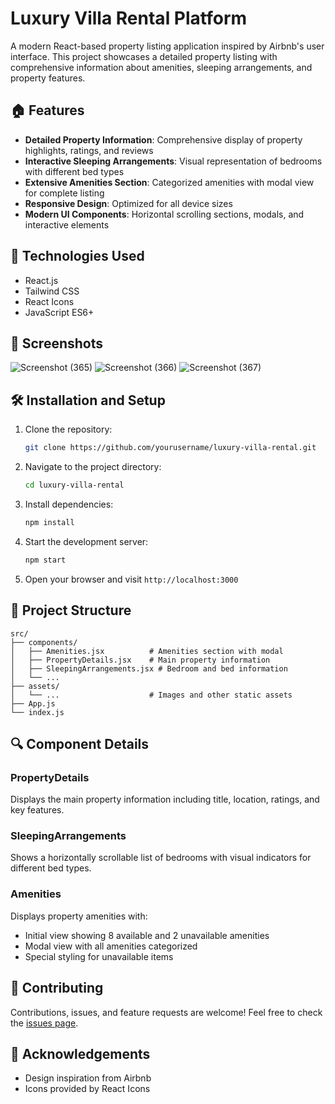 # Luxury Villa Rental Platform

A modern React-based property listing application inspired by Airbnb's user interface. This project showcases a detailed property listing with comprehensive information about amenities, sleeping arrangements, and property features.

## 🏠 Features

- **Detailed Property Information**: Comprehensive display of property highlights, ratings, and reviews
- **Interactive Sleeping Arrangements**: Visual representation of bedrooms with different bed types
- **Extensive Amenities Section**: Categorized amenities with modal view for complete listing
- **Responsive Design**: Optimized for all device sizes
- **Modern UI Components**: Horizontal scrolling sections, modals, and interactive elements

## 🚀 Technologies Used

- React.js
- Tailwind CSS
- React Icons
- JavaScript ES6+

## 📸 Screenshots
![Screenshot (365)](https://github.com/user-attachments/assets/c4ead108-0857-4c2f-a8d7-982f867abf8a)
![Screenshot (366)](https://github.com/user-attachments/assets/40bcaed6-c91c-43bf-869c-6f03983a00cd)
![Screenshot (367)](https://github.com/user-attachments/assets/c5c02f95-d8d6-427c-a719-b2e70788524f)



## 🛠️ Installation and Setup

1. Clone the repository:
   ```bash
   git clone https://github.com/yourusername/luxury-villa-rental.git
   ```

2. Navigate to the project directory:
   ```bash
   cd luxury-villa-rental
   ```

3. Install dependencies:
   ```bash
   npm install
   ```

4. Start the development server:
   ```bash
   npm start
   ```

5. Open your browser and visit `http://localhost:3000`

## 🧩 Project Structure

```
src/
├── components/
│   ├── Amenities.jsx          # Amenities section with modal
│   ├── PropertyDetails.jsx    # Main property information
│   ├── SleepingArrangements.jsx # Bedroom and bed information
│   └── ...
├── assets/
│   └── ...                    # Images and other static assets
├── App.js
└── index.js
```

## 🔍 Component Details

### PropertyDetails
Displays the main property information including title, location, ratings, and key features.

### SleepingArrangements
Shows a horizontally scrollable list of bedrooms with visual indicators for different bed types.

### Amenities
Displays property amenities with:
- Initial view showing 8 available and 2 unavailable amenities
- Modal view with all amenities categorized
- Special styling for unavailable items

## 🤝 Contributing

Contributions, issues, and feature requests are welcome! Feel free to check the [issues page](https://github.com/yourusername/luxury-villa-rental/issues).

## 🙏 Acknowledgements

- Design inspiration from Airbnb
- Icons provided by React Icons
